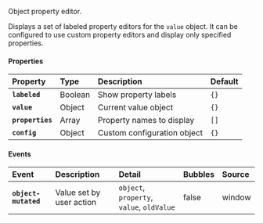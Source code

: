 Object property editor.

<io-element-demo element="io-properties" properties='{"labeled": true, "value": {"number": 0.5, "string": "hello", "boolean": true, "null": null, "object": {"prop": "prop"}, "array": [1, 2, 3]}, "properties": ["number", "string", "boolean", "null", "object", "array"], "config": {"type:number": ["io-slider", {"step": 0.01}],"boolean": ["io-switch"]}}'></io-element-demo>

Displays a set of labeled property editors for the `value` object. It can be configured to use custom property editors and display only specified properties.

#### Properties ####

| Property | Type | Description | Default |
|:---------|:-----|:------------|:--------|
| **`labeled`**    | Boolean  | Show property labels        | `{}` |
| **`value`**      | Object   | Current value object        | `{}` |
| **`properties`** | Array    | Property names to display   | `[]` |
| **`config`**     | Object   | Custom configuration object | `{}` |

#### Events ####

| Event | Description | Detail | Bubbles | Source |
|:------|:------------|:-------|:--------|:-------|
| **`object-mutated`** | Value set by user action | `object`, `property`, `value`, `oldValue` | false | window |

